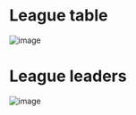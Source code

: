 # League table

![image](https://user-images.githubusercontent.com/93542763/173232420-ce3c8627-bad9-4a55-b55b-39ac1de1460f.png)


# League leaders
![image](https://user-images.githubusercontent.com/93542763/173234880-093c8c3e-a87a-40b3-b57e-025a9ca07f98.png)

